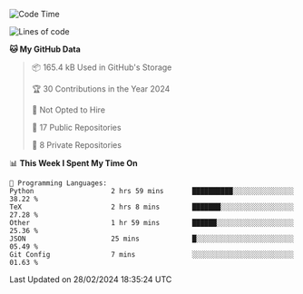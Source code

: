 <!--START_SECTION:waka-->
![Code Time](http://img.shields.io/badge/Code%20Time-850%20hrs%208%20mins-blue)

![Lines of code](https://img.shields.io/badge/From%20Hello%20World%20I%27ve%20Written-205.6%20thousand%20lines%20of%20code-blue)

**🐱 My GitHub Data** 

> 📦 165.4 kB Used in GitHub's Storage 
 > 
> 🏆 30 Contributions in the Year 2024
 > 
> 🚫 Not Opted to Hire
 > 
> 📜 17 Public Repositories 
 > 
> 🔑 8 Private Repositories 
 > 
📊 **This Week I Spent My Time On** 

```text
💬 Programming Languages: 
Python                   2 hrs 59 mins       ██████████░░░░░░░░░░░░░░░   38.22 % 
TeX                      2 hrs 8 mins        ███████░░░░░░░░░░░░░░░░░░   27.28 % 
Other                    1 hr 59 mins        ██████░░░░░░░░░░░░░░░░░░░   25.36 % 
JSON                     25 mins             █░░░░░░░░░░░░░░░░░░░░░░░░   05.49 % 
Git Config               7 mins              ░░░░░░░░░░░░░░░░░░░░░░░░░   01.63 % 
```


 Last Updated on 28/02/2024 18:35:24 UTC
<!--END_SECTION:waka-->
